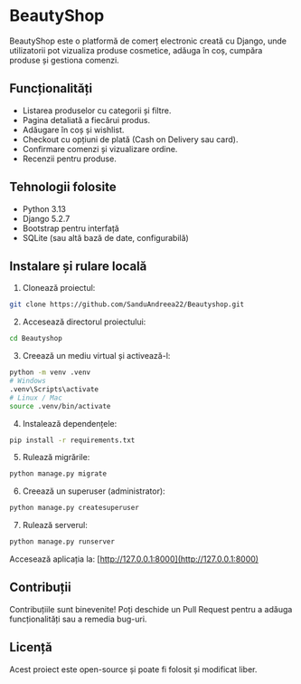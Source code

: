 # BeautyShop

BeautyShop este o platformă de comerț electronic creată cu Django, unde utilizatorii pot vizualiza produse cosmetice, adăuga în coș, cumpăra produse și gestiona comenzi.

## Funcționalități

* Listarea produselor cu categorii și filtre.
* Pagina detaliată a fiecărui produs.
* Adăugare în coș și wishlist.
* Checkout cu opțiuni de plată (Cash on Delivery sau card).
* Confirmare comenzi și vizualizare ordine.
* Recenzii pentru produse.

## Tehnologii folosite

* Python 3.13
* Django 5.2.7
* Bootstrap pentru interfață
* SQLite (sau altă bază de date, configurabilă)

## Instalare și rulare locală

1. Clonează proiectul:

```bash
git clone https://github.com/SanduAndreea22/Beautyshop.git
```

2. Accesează directorul proiectului:

```bash
cd Beautyshop
```

3. Creează un mediu virtual și activează-l:

```bash
python -m venv .venv
# Windows
.venv\Scripts\activate
# Linux / Mac
source .venv/bin/activate
```

4. Instalează dependențele:

```bash
pip install -r requirements.txt
```

5. Rulează migrările:

```bash
python manage.py migrate
```

6. Creează un superuser (administrator):

```bash
python manage.py createsuperuser
```

7. Rulează serverul:

```bash
python manage.py runserver
```

Accesează aplicația la: [http://127.0.0.1:8000](http://127.0.0.1:8000)

## Contribuții

Contribuțiile sunt binevenite! Poți deschide un Pull Request pentru a adăuga funcționalități sau a remedia bug-uri.

## Licență

Acest proiect este open-source și poate fi folosit și modificat liber.
